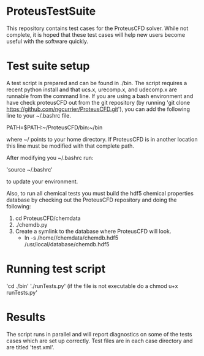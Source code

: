 ProteusTestSuite
================

This repository contains test cases for the ProteusCFD solver. While not complete,
it is hoped that these test cases will help new users become useful with the 
software quickly.

Test suite setup
===============

A test script is prepared and can be found in ./bin.  The script requires a recent
python install and that ucs.x, urecomp.x, and udecomp.x are runnable from the command
line.  If you are using a bash environment and have check proteusCFD out from the
git repository (by running 'git clone https://github.com/ngcurrier/ProteusCFD.git'), you
can add the following line to your ~/.bashrc file.

PATH=$PATH:~/ProteusCFD/bin:~/bin

where ~/ points to your home directory. If ProteusCFD is in another location this line
must be modified with that complete path.

After modifying you ~/.bashrc run:

'source ~/.bashrc'

to update your environment.

Also, to run all chemical tests you must build the hdf5 chemical properties database by
checking out the ProteusCFD repository and doing the following:
1) cd ProteusCFD/chemdata
2) ./chemdb.py
3) Create a symlink to the database where ProteusCFD will look.
   * ln -s /home/<your username>/chemdata/chemdb.hdf5  /usr/local/database/chemdb.hdf5

Running test script
==================

'cd ./bin'
'./runTests.py' (if the file is not executable do a chmod u+x runTests.py'

Results
========

The script runs in parallel and will report diagnostics on some of the tests cases
which are set up correctly. Test files are in each case directory and are titled 'test.xml'.